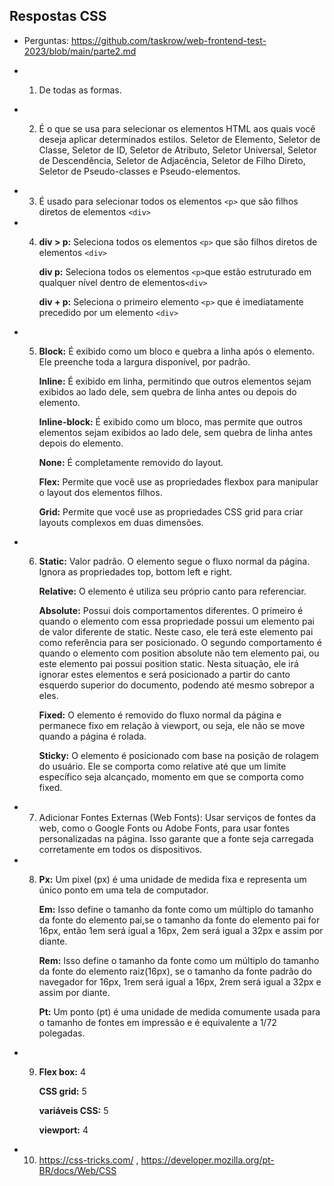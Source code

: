 ## Respostas CSS

- Perguntas: https://github.com/taskrow/web-frontend-test-2023/blob/main/parte2.md

- 1. <p>De todas as formas.</p>

- 2. <p> É o que se usa para selecionar os elementos HTML aos quais você deseja aplicar determinados estilos. Seletor de Elemento, Seletor de Classe, Seletor de ID, Seletor de Atributo, Seletor Universal, Seletor de Descendência, Seletor de Adjacência, Seletor de Filho Direto, Seletor de Pseudo-classes e Pseudo-elementos.<p>

- 3. É usado para selecionar todos os elementos `<p>` que são filhos diretos de elementos `<div>`

- 4. **div > p:** Seleciona todos os elementos `<p>` que são filhos diretos de elementos `<div>`

     **div p:** Seleciona todos os elementos `<p>`que estão estruturado em qualquer nível dentro de elementos`<div>`

     **div + p:** Seleciona o primeiro elemento `<p>` que é imediatamente precedido por um elemento `<div>`

- 5.  **Block:** É exibido como um bloco e quebra a linha após o elemento. Ele preenche toda
      a largura disponível, por padrão.

      **Inline:** É exibido em linha, permitindo que outros elementos sejam exibidos ao lado dele, sem quebra de linha antes ou depois do elemento.

      **Inline-block:** É exibido como um bloco, mas permite que outros elementos sejam exibidos ao lado dele, sem quebra de linha antes depois do elemento.

      **None:** É completamente removido do layout.

      **Flex:** Permite que você use as propriedades flexbox para manipular o layout dos elementos filhos.

      **Grid:** Permite que você use as propriedades CSS grid para criar layouts complexos em duas dimensões.

- 6.  **Static:** Valor padrão. O elemento segue o fluxo normal da página. Ignora as propriedades top, bottom left e right.

      **Relative:** O elemento é utiliza seu próprio canto para referenciar.

      **Absolute:** Possui dois comportamentos diferentes. O primeiro é quando o elemento com essa propriedade possui um elemento pai de valor diferente de static. Neste caso, ele terá este elemento pai como referência para ser posicionado. O segundo comportamento é quando o elemento com position absolute não tem elemento pai, ou este elemento pai possui position static. Nesta situação, ele irá ignorar estes elementos e será posicionado a partir do canto esquerdo superior do documento, podendo até mesmo sobrepor a eles.

      **Fixed:** O elemento é removido do fluxo normal da página e permanece fixo em relação à viewport, ou seja, ele não se move quando a página é rolada.

      **Sticky:** O elemento é posicionado com base na posição de rolagem do usuário. Ele se comporta como relative até que um limite específico seja alcançado, momento em que se comporta como fixed.

- 7. Adicionar Fontes Externas (Web Fonts): Usar serviços de fontes da web, como o Google Fonts ou Adobe Fonts, para usar fontes personalizadas na página. Isso garante que a fonte seja carregada corretamente em todos os dispositivos.

- 8. **Px:** Um pixel (px) é uma unidade de medida fixa e representa um único ponto em uma tela de computador.

     **Em:** Isso define o tamanho da fonte como um múltiplo do tamanho da fonte do elemento pai,se o tamanho da fonte do elemento pai for 16px, então 1em será igual a 16px, 2em será igual a 32px e assim por diante.

     **Rem:** Isso define o tamanho da fonte como um múltiplo do tamanho da fonte do elemento raiz(16px), se o tamanho da fonte padrão do navegador for 16px, 1rem será igual a 16px, 2rem será igual a 32px e assim por diante.

     **Pt:** Um ponto (pt) é uma unidade de medida comumente usada para o tamanho de fontes em impressão e é equivalente a 1/72 polegadas.

- 9. **Flex box:** 4

     **CSS grid:** 5

     **variáveis CSS:** 5

     **viewport:** 4

- 10. https://css-tricks.com/ , https://developer.mozilla.org/pt-BR/docs/Web/CSS

